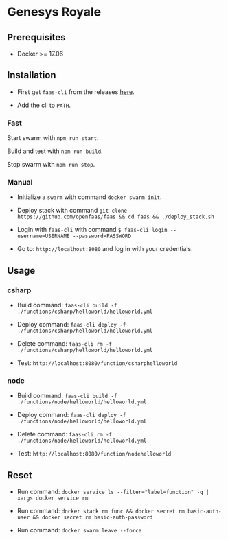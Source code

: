 # Genesys Royale

## Prerequisites

* Docker >= 17.06

## Installation

* First get `faas-cli` from the releases [here](https://github.com/openfaas/faas-cli/releases).

* Add the cli to `PATH`.

### Fast

Start swarm with `npm run start`.

Build and test with `npm run build`.

Stop swarm with `npm run stop`.

### Manual

* Initialize a `swarm` with command `docker swarm init`.

* Deploy stack with command `git clone https://github.com/openfaas/faas && cd faas && ./deploy_stack.sh`

* Login with `faas-cli` with command `$ faas-cli login --username=USERNAME --password=PASSWORD`

* Go to: `http://localhost:8080` and log in with your credentials.

## Usage

### csharp

* Build command: `faas-cli build -f ./functions/csharp/helloworld/helloworld.yml`

* Deploy command: `faas-cli deploy -f ./functions/csharp/helloworld/helloworld.yml`

* Delete command: `faas-cli rm -f ./functions/csharp/helloworld/helloworld.yml`

* Test: `http://localhost:8080/function/csharphelloworld`

### node

* Build command: `faas-cli build -f ./functions/node/helloworld/helloworld.yml`

* Deploy command: `faas-cli deploy -f ./functions/node/helloworld/helloworld.yml`

* Delete command: `faas-cli rm -f ./functions/node/helloworld/helloworld.yml`

* Test: `http://localhost:8080/function/nodehelloworld`

## Reset

* Run command: `docker service ls --filter="label=function" -q | xargs docker service rm`

* Run command: `docker stack rm func && docker secret rm basic-auth-user && docker secret rm basic-auth-password`

* Run command: `docker swarm leave --force`

